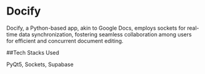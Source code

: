 # Docify

Docify, a Python-based app, akin to Google Docs, employs sockets for real-time data synchronization, fostering seamless collaboration among users for efficient and concurrent document editing.

##Tech Stacks Used

PyQt5, Sockets, Supabase

